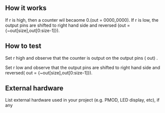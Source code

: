 <!---

This file is used to generate your project datasheet. Please fill in the information below and delete any unused
sections.

You can also include images in this folder and reference them in the markdown. Each image must be less than
512 kb in size, and the combined size of all images must be less than 1 MB.
-->

## How it works

If r is high, then a counter wil becaome 0.(out = 0000_0000). If r is low, the output pins are shifted to right hand side and reversed (out = {~out[size],out[0:size-1]}).

## How to test

Set r high and observe that the counter is output on the output pins ( out) .

Set r low and observe that the output pins are shifted to right hand side and reversed( out = {~out[size],out[0:size-1]}).

## External hardware

List external hardware used in your project (e.g. PMOD, LED display, etc), if any
